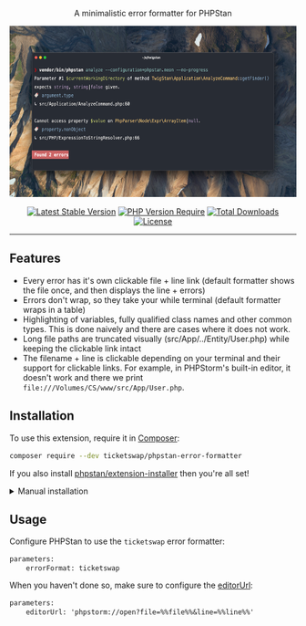 <p align="center">
    A minimalistic error formatter for PHPStan
</p>

<p align="center">
    <img src="https://raw.githubusercontent.com/TicketSwap/phpstan-error-formatter/main/screenshot.png" alt="Screenshot" height="300">
</p>

<p align="center">
    <a href="https://packagist.org/packages/ticketswap/phpstan-error-formatter"><img src="https://poser.pugx.org/ticketswap/phpstan-error-formatter/v?style=for-the-badge" alt="Latest Stable Version"></a>
    <a href="https://packagist.org/packages/ticketswap/phpstan-error-formatter"><img src="https://poser.pugx.org/ticketswap/phpstan-error-formatter/require/php?style=for-the-badge" alt="PHP Version Require"></a>
    <a href="https://packagist.org/packages/ticketswap/phpstan-error-formatter"><img src="https://poser.pugx.org/ticketswap/phpstan-error-formatter/downloads?style=for-the-badge" alt="Total Downloads"></a>
    <a href="https://packagist.org/packages/ticketswap/phpstan-error-formatter"><img src="https://poser.pugx.org/ticketswap/phpstan-error-formatter/license?style=for-the-badge" alt="License"></a>
</p>

------

## Features

* Every error has it's own clickable file + line link (default formatter shows the file once, and then displays the line + errors)
* Errors don't wrap, so they take your while terminal (default formatter wraps in a table)
* Highlighting of variables, fully qualified class names and other common types. This is done naively and there are cases where it does not work.
* Long file paths are truncated visually (src/App/../Entity/User.php) while keeping the clickable link intact
* The filename + line is clickable depending on your terminal and their support for clickable links. For example, in PHPStorm's built-in editor, it doesn't work and there we print `file:///Volumes/CS/www/src/App/User.php`.

## Installation

To use this extension, require it in [Composer](https://getcomposer.org/):

```bash
composer require --dev ticketswap/phpstan-error-formatter
```

If you also install [phpstan/extension-installer](https://github.com/phpstan/extension-installer) then you're all set!

<details>
  <summary>Manual installation</summary>

If you don't want to use `phpstan/extension-installer`, include extension.neon in your project's PHPStan config:

```neon
includes:
    - vendor/ticketswap/phpstan-error-formatter/extension.neon
```
</details>

## Usage

Configure PHPStan to use the `ticketswap` error formatter:
```neon
parameters:
    errorFormat: ticketswap
```

When you haven't done so, make sure to configure the [editorUrl](https://phpstan.org/user-guide/output-format#opening-file-in-an-editor):
```neon
parameters:
    editorUrl: 'phpstorm://open?file=%%file%%&line=%%line%%'
